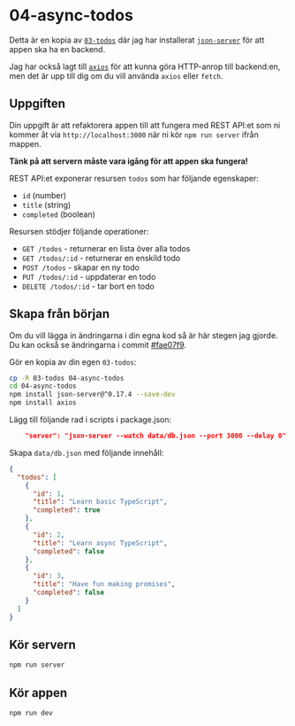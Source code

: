 # 04-async-todos

Detta är en kopia av
[`03-todos`](https://github.com/drblue/yktyp24h1/tree/lesson-2/03-todos) där
jag har installerat [`json-server`](https://github.com/typicode/json-server)
för att appen ska ha en backend.

Jag har också lagt till [`axios`](https://axios-http.com/docs/intro) för att
kunna göra HTTP-anrop till backend:en, men det är upp till dig om du vill
använda `axios` eller `fetch`.

## Uppgiften

Din uppgift är att refaktorera appen till att fungera med REST API:et som ni
kommer åt via `http://localhost:3000` när ni kör `npm run server` ifrån mappen.

**Tänk på att servern måste vara igång för att appen ska fungera!**

REST API:et exponerar resursen `todos` som har följande egenskaper:

- `id` (number)
- `title` (string)
- `completed` (boolean)

Resursen stödjer följande operationer:

- `GET /todos` - returnerar en lista över alla todos
- `GET /todos/:id` - returnerar en enskild todo
- `POST /todos` - skapar en ny todo
- `PUT /todos/:id` - uppdaterar en todo
- `DELETE /todos/:id` - tar bort en todo

## Skapa från början

Om du vill lägga in ändringarna i din egna kod så är här stegen jag gjorde. Du
kan också se ändringarna i commit
[#fae07f9](https://github.com/drblue/yktyp24h1/commit/fae07f97f79b2a2feecf827468c66a450ee1ac3f).

Gör en kopia av din egen `03-todos`:

```bash
cp -R 03-todos 04-async-todos
cd 04-async-todos
npm install json-server@^0.17.4 --save-dev
npm install axios
```

Lägg till följande rad i scripts i package.json:

```json
    "server": "json-server --watch data/db.json --port 3000 --delay 0"
```

Skapa `data/db.json` med följande innehåll:

```json
{
  "todos": [
    {
      "id": 1,
      "title": "Learn basic TypeScript",
      "completed": true
    },
    {
      "id": 2,
      "title": "Learn async TypeScript",
      "completed": false
    },
    {
      "id": 3,
      "title": "Have fun making promises",
      "completed": false
    }
  ]
}
```

## Kör servern

```bash
npm run server
```

## Kör appen

```bash
npm run dev
```
